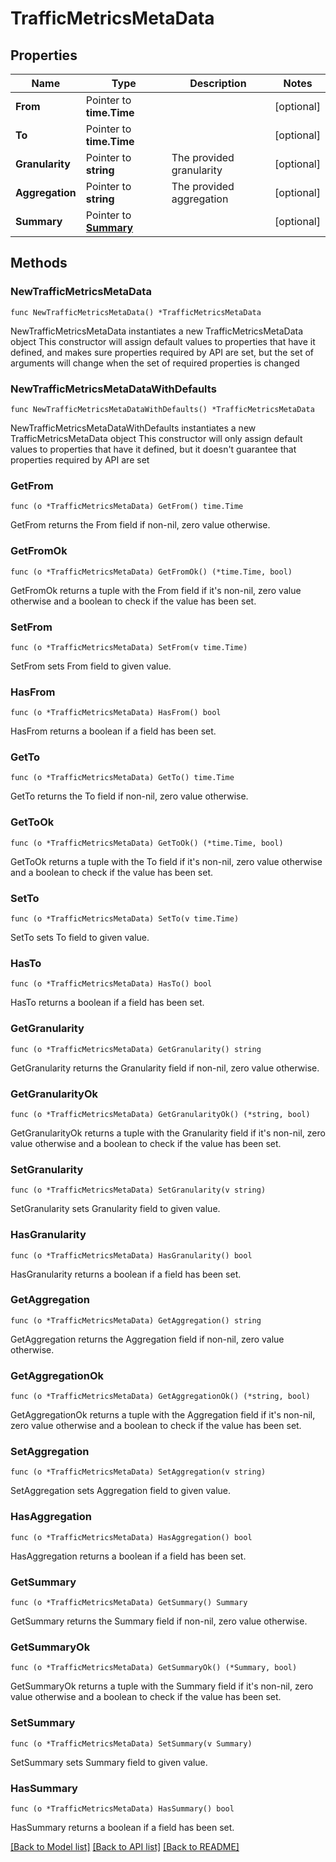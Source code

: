 # TrafficMetricsMetaData

## Properties

Name | Type | Description | Notes
------------ | ------------- | ------------- | -------------
**From** | Pointer to **time.Time** |  | [optional] 
**To** | Pointer to **time.Time** |  | [optional] 
**Granularity** | Pointer to **string** | The provided granularity | [optional] 
**Aggregation** | Pointer to **string** | The provided aggregation | [optional] 
**Summary** | Pointer to [**Summary**](Summary.md) |  | [optional] 

## Methods

### NewTrafficMetricsMetaData

`func NewTrafficMetricsMetaData() *TrafficMetricsMetaData`

NewTrafficMetricsMetaData instantiates a new TrafficMetricsMetaData object
This constructor will assign default values to properties that have it defined,
and makes sure properties required by API are set, but the set of arguments
will change when the set of required properties is changed

### NewTrafficMetricsMetaDataWithDefaults

`func NewTrafficMetricsMetaDataWithDefaults() *TrafficMetricsMetaData`

NewTrafficMetricsMetaDataWithDefaults instantiates a new TrafficMetricsMetaData object
This constructor will only assign default values to properties that have it defined,
but it doesn't guarantee that properties required by API are set

### GetFrom

`func (o *TrafficMetricsMetaData) GetFrom() time.Time`

GetFrom returns the From field if non-nil, zero value otherwise.

### GetFromOk

`func (o *TrafficMetricsMetaData) GetFromOk() (*time.Time, bool)`

GetFromOk returns a tuple with the From field if it's non-nil, zero value otherwise
and a boolean to check if the value has been set.

### SetFrom

`func (o *TrafficMetricsMetaData) SetFrom(v time.Time)`

SetFrom sets From field to given value.

### HasFrom

`func (o *TrafficMetricsMetaData) HasFrom() bool`

HasFrom returns a boolean if a field has been set.

### GetTo

`func (o *TrafficMetricsMetaData) GetTo() time.Time`

GetTo returns the To field if non-nil, zero value otherwise.

### GetToOk

`func (o *TrafficMetricsMetaData) GetToOk() (*time.Time, bool)`

GetToOk returns a tuple with the To field if it's non-nil, zero value otherwise
and a boolean to check if the value has been set.

### SetTo

`func (o *TrafficMetricsMetaData) SetTo(v time.Time)`

SetTo sets To field to given value.

### HasTo

`func (o *TrafficMetricsMetaData) HasTo() bool`

HasTo returns a boolean if a field has been set.

### GetGranularity

`func (o *TrafficMetricsMetaData) GetGranularity() string`

GetGranularity returns the Granularity field if non-nil, zero value otherwise.

### GetGranularityOk

`func (o *TrafficMetricsMetaData) GetGranularityOk() (*string, bool)`

GetGranularityOk returns a tuple with the Granularity field if it's non-nil, zero value otherwise
and a boolean to check if the value has been set.

### SetGranularity

`func (o *TrafficMetricsMetaData) SetGranularity(v string)`

SetGranularity sets Granularity field to given value.

### HasGranularity

`func (o *TrafficMetricsMetaData) HasGranularity() bool`

HasGranularity returns a boolean if a field has been set.

### GetAggregation

`func (o *TrafficMetricsMetaData) GetAggregation() string`

GetAggregation returns the Aggregation field if non-nil, zero value otherwise.

### GetAggregationOk

`func (o *TrafficMetricsMetaData) GetAggregationOk() (*string, bool)`

GetAggregationOk returns a tuple with the Aggregation field if it's non-nil, zero value otherwise
and a boolean to check if the value has been set.

### SetAggregation

`func (o *TrafficMetricsMetaData) SetAggregation(v string)`

SetAggregation sets Aggregation field to given value.

### HasAggregation

`func (o *TrafficMetricsMetaData) HasAggregation() bool`

HasAggregation returns a boolean if a field has been set.

### GetSummary

`func (o *TrafficMetricsMetaData) GetSummary() Summary`

GetSummary returns the Summary field if non-nil, zero value otherwise.

### GetSummaryOk

`func (o *TrafficMetricsMetaData) GetSummaryOk() (*Summary, bool)`

GetSummaryOk returns a tuple with the Summary field if it's non-nil, zero value otherwise
and a boolean to check if the value has been set.

### SetSummary

`func (o *TrafficMetricsMetaData) SetSummary(v Summary)`

SetSummary sets Summary field to given value.

### HasSummary

`func (o *TrafficMetricsMetaData) HasSummary() bool`

HasSummary returns a boolean if a field has been set.


[[Back to Model list]](../README.md#documentation-for-models) [[Back to API list]](../README.md#documentation-for-api-endpoints) [[Back to README]](../README.md)


